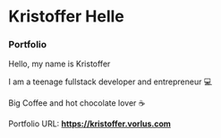 # Kristoffer Helle #
### Portfolio


Hello, my name is Kristoffer

I am a teenage fullstack developer and entrepreneur 💻

Big Coffee and hot chocolate lover ☕️

Portfolio URL: **https://kristoffer.vorlus.com**
